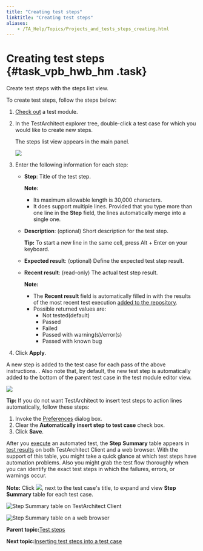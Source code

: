 ```yaml
--- 
title: "Creating test steps"
linktitle: "Creating test steps"
aliases: 
    - /TA_Help/Topics/Projects_and_tests_steps_creating.html
---
```

# Creating test steps {#task_vpb_hwb_hm .task}

Create test steps with the steps list view.

To create test steps, follow the steps below:

1.  [Check out](Project_items_checkout.html) a test module.

2.  In the TestArchitect explorer tree, double-click a test case for which you would like to create new steps.

    The steps list view appears in the main panel.

    ![](../Images/listview_steps.png)

3.  Enter the following information for each step:

    -   **Step**: Title of the test step.

        **Note:**

        -   Its maximum allowable length is 30,000 characters.
        -   It does support multiple lines. Provided that you type more than one line in the **Step** field, the lines automatically merge into a single one.
    -   **Description**: \(optional\) Short description for the test step.

        **Tip:** To start a new line in the same cell, press Alt + Enter on your keyboard.

    -   **Expected result**: \(optional\) Define the expected test step result.
    -   **Recent result**: \(read-only\) The actual test step result.

        **Note:**

        -   The **Recent result** field is automatically filled in with the results of the most recent test execution [added to the repository](Test_result_storing.html).
        -   Possible returned values are:
            -   Not tested\(default\)
            -   Passed
            -   Failed
            -   Passed with warning\(s\)/error\(s\)
            -   Passed with known bug
4.  Click **Apply**.


A new step is added to the test case for each pass of the above instructions. . Also note that, by default, the new test step is automatically added to the bottom of the parent test case in the test module editor view.

![](../Images/ug67.png)

**Tip:** If you do not want TestArchitect to insert test steps to action lines automatically, follow these steps:

1.  Invoke the [Preferences](Additional_features_preferences.html) dialog box.
2.  Clear the **Automatically insert step to test case** check box.
3.  Click **Save**.

After you [execute](Projects_execute_test.html) an automated test, the **Step Summary** table appears in [test results](Test_result.html) on both TestArchitect Client and a web browser. With the support of this table, you might take a quick glance at which test steps have automation problems. Also you might grab the test flow thoroughly when you can identify the exact test steps in which the failures, errors, or warnings occur.

**Note:** Click ![](../Images/Test_results_expand_detail.png), next to the test case's title, to expand and view **Step Summary** table for each test case.

![](../Images/step_summary_table_tac.png "Step Summary table on TestArchitect Client")

![](../Images/step_summary_table_web.png "Step Summary table on a web browser")

**Parent topic:**[Test steps](../../TA_Help/Topics/Projects_and_tests_steps.html)

**Next topic:**[Inserting test steps into a test case](../../TA_Help/Topics/Projects_and_tests_steps_using.html)

